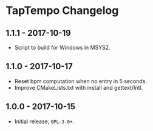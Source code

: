 TapTempo Changelog
==================

## 1.1.1 - 2017-10-19

- Script to build for Windows in MSYS2.

## 1.1.0 - 2017-10-17

- Reset bpm computation when no entry in 5 seconds.
- Improve CMakeLists.txt with install and gettext/Intl.

## 1.0.0 - 2017-10-15

- Initial release, `GPL-3.0+`.

